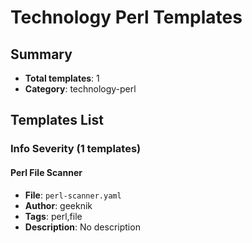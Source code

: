 # Technology Perl Templates

## Summary
- **Total templates**: 1
- **Category**: technology-perl

## Templates List

### Info Severity (1 templates)

#### Perl File Scanner
- **File**: `perl-scanner.yaml`
- **Author**: geeknik
- **Tags**: perl,file
- **Description**: No description

